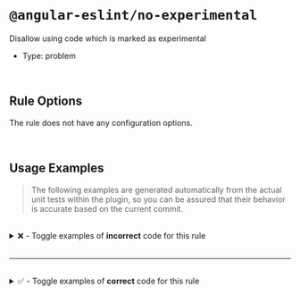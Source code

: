 <!--

  DO NOT EDIT.

  This markdown file was autogenerated using a mixture of the following files as the source of truth for its data:
  - ../../src/rules/no-experimental.ts
  - ../../tests/rules/no-experimental/cases.ts

  In order to update this file, it is therefore those files which need to be updated, as well as potentially the generator script:
  - ../../../../tools/scripts/generate-rule-docs.ts

-->

<br>

# `@angular-eslint/no-experimental`

Disallow using code which is marked as experimental

- Type: problem

<br>

## Rule Options

The rule does not have any configuration options.

<br>

## Usage Examples

> The following examples are generated automatically from the actual unit tests within the plugin, so you can be assured that their behavior is accurate based on the current commit.

<br>

<details>
<summary>❌ - Toggle examples of <strong>incorrect</strong> code for this rule</summary>

<br>

#### Default Config

```json
{
  "rules": {
    "@angular-eslint/no-experimental": [
      "error"
    ]
  }
}
```

<br>

#### ❌ Invalid Code

```ts
/** @experimental */
interface Test {};
const test: Test = {};
            ~~~~
```

</details>

<br>

---

<br>

<details>
<summary>✅ - Toggle examples of <strong>correct</strong> code for this rule</summary>

<br>

#### Default Config

```json
{
  "rules": {
    "@angular-eslint/no-experimental": [
      "error"
    ]
  }
}
```

<br>

#### ✅ Valid Code

```ts
/** Not experimental */
interface Test {};
const test: Test = {};
```

</details>

<br>
